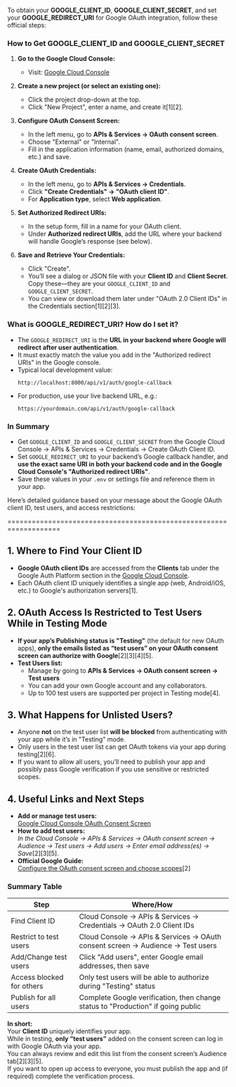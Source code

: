 To obtain your **GOOGLE_CLIENT_ID**, **GOOGLE_CLIENT_SECRET**, and set your **GOOGLE_REDIRECT_URI** for Google OAuth integration, follow these official steps:

### **How to Get GOOGLE_CLIENT_ID and GOOGLE_CLIENT_SECRET**

1. **Go to the Google Cloud Console:**
   - Visit: [Google Cloud Console](https://console.cloud.google.com/)

2. **Create a new project (or select an existing one):**
   - Click the project drop-down at the top.
   - Click "New Project", enter a name, and create it[1][2].

3. **Configure OAuth Consent Screen:**
   - In the left menu, go to **APIs & Services → OAuth consent screen**.
   - Choose "External" or "Internal".
   - Fill in the application information (name, email, authorized domains, etc.) and save.

4. **Create OAuth Credentials:**
   - In the left menu, go to **APIs & Services → Credentials**.
   - Click **"Create Credentials" → "OAuth client ID"**.
   - For **Application type**, select **Web application**.

5. **Set Authorized Redirect URIs:**
   - In the setup form, fill in a name for your OAuth client.
   - Under **Authorized redirect URIs**, add the URL where your backend will handle Google’s response (see below).

6. **Save and Retrieve Your Credentials:**
   - Click "Create".
   - You’ll see a dialog or JSON file with your **Client ID** and **Client Secret**. Copy these—they are your `GOOGLE_CLIENT_ID` and `GOOGLE_CLIENT_SECRET`.
   - You can view or download them later under "OAuth 2.0 Client IDs" in the Credentials section[1][2][3].

### **What is GOOGLE_REDIRECT_URI? How do I set it?**

- The `GOOGLE_REDIRECT_URI` is the **URL in your backend where Google will redirect after user authentication**.
- It must exactly match the value you add in the "Authorized redirect URIs" in the Google console.
- Typical local development value:  
  ```
  http://localhost:8000/api/v1/auth/google-callback
  ```
- For production, use your live backend URL, e.g.:  
  ```
  https://yourdomain.com/api/v1/auth/google-callback
  ```

### **In Summary**

- Get `GOOGLE_CLIENT_ID` and `GOOGLE_CLIENT_SECRET` from the Google Cloud Console → APIs & Services → Credentials → Create OAuth Client ID.
- Set `GOOGLE_REDIRECT_URI` to your backend’s Google callback handler, and **use the exact same URI in both your backend code and in the Google Cloud Console's "Authorized redirect URIs"**.
- Save these values in your `.env` or settings file and reference them in your app.

Here’s detailed guidance based on your message about the Google OAuth client ID, test users, and access restrictions:

===================================================================

## 1. **Where to Find Your Client ID**

- **Google OAuth client IDs** are accessed from the **Clients** tab under the Google Auth Platform section in the [Google Cloud Console](https://console.cloud.google.com/apis/credentials).
- Each OAuth client ID uniquely identifies a single app (web, Android/iOS, etc.) to Google's authorization servers[1].

## 2. **OAuth Access Is Restricted to Test Users While in Testing Mode**

- **If your app’s Publishing status is "Testing"** (the default for new OAuth apps), **only the emails listed as “test users” on your OAuth consent screen can authorize with Google**[2][3][4][5].
- **Test Users list:**  
  - Manage by going to **APIs & Services → OAuth consent screen → Test users**  
  - You can add your own Google account and any collaborators.
  - Up to 100 test users are supported per project in Testing mode[4].

## 3. **What Happens for Unlisted Users?**

- Anyone **not** on the test user list **will be blocked** from authenticating with your app while it’s in "Testing" mode.
- Only users in the test user list can get OAuth tokens via your app during testing[2][6].
- If you want to allow all users, you’ll need to publish your app and possibly pass Google verification if you use sensitive or restricted scopes.

## 4. **Useful Links and Next Steps**

- **Add or manage test users:**  
  [Google Cloud Console OAuth Consent Screen](https://console.cloud.google.com/apis/credentials/consent)
- **How to add test users:**  
  *In the Cloud Console → APIs & Services → OAuth consent screen → Audience → Test users → Add users → Enter email address(es) → Save*[2][3][5].
- **Official Google Guide:**  
  [Configure the OAuth consent screen and choose scopes](https://developers.google.com/workspace/guides/configure-oauth-consent)[2]

### Summary Table

| Step                         | Where/How                                                                            |
|------------------------------|--------------------------------------------------------------------------------------|
| Find Client ID               | Cloud Console → APIs & Services → Credentials → OAuth 2.0 Client IDs                 |
| Restrict to test users       | Cloud Console → APIs & Services → OAuth consent screen → Audience → Test users       |
| Add/Change test users        | Click "Add users", enter Google email addresses, then save                           |
| Access blocked for others    | Only test users will be able to authorize during "Testing" status                    |
| Publish for all users        | Complete Google verification, then change status to "Production" if going public     |

**In short:**  
Your **Client ID** uniquely identifies your app.  
While in testing, **only “test users”** added on the consent screen can log in with Google OAuth via your app.  
You can always review and edit this list from the consent screen’s Audience tab[2][3][5].  
If you want to open up access to everyone, you must publish the app and (if required) complete the verification process.
